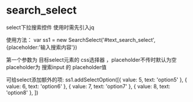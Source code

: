 # search_select
select下拉搜索控件 使用时需先引入jq

使用方法：
var ss1 = new SearchSelect('#text_search_select',{placeholder:'输入搜索内容'})

第一个参数为 目标select元素的 css选择器 ，placeholder不传时默认为空
placeholder为 搜索input 的 placeholder值

可给select添加额外的项:
            ss1.addSelectOption([{
                value: 5,
                text: 'option5'
            }, {
                value: 6,
                text: 'option6'
            }, {
                value: 7,
                text: 'option7'
            }, {
                value: 8,
                text: 'option8'
            }, ])
